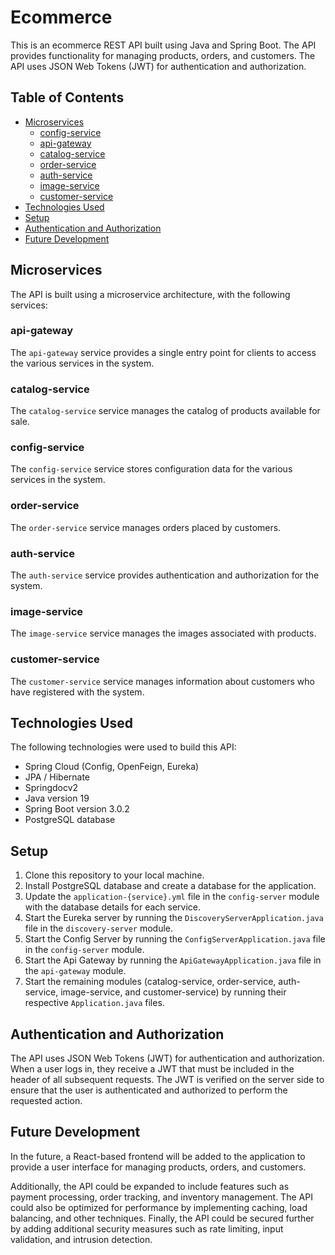 # Ecommerce

This is an ecommerce REST API built using Java and Spring Boot. The API provides functionality for managing products, orders, and customers. The API uses JSON Web Tokens (JWT) for authentication and authorization.

## Table of Contents

- [Microservices](#microservices)
  - [config-service](#config-service)
  - [api-gateway](#api-gateway)
  - [catalog-service](#catalog-service)
  - [order-service](#order-service)
  - [auth-service](#auth-service)
  - [image-service](#image-service)
  - [customer-service](#customer-service)
- [Technologies Used](#technologies-used)
- [Setup](#setup)
- [Authentication and Authorization](#authentication-and-authorization)
- [Future Development](#future-development)

## Microservices

The API is built using a microservice architecture, with the following services:

### api-gateway
The `api-gateway` service provides a single entry point for clients to access the various services in the system.

### catalog-service
The `catalog-service` service manages the catalog of products available for sale.

### config-service
The `config-service` service stores configuration data for the various services in the system.

### order-service
The `order-service` service manages orders placed by customers.

### auth-service
The `auth-service` service provides authentication and authorization for the system.

### image-service
The `image-service` service manages the images associated with products.

### customer-service
The `customer-service` service manages information about customers who have registered with the system.

## Technologies Used

The following technologies were used to build this API:

- Spring Cloud (Config, OpenFeign, Eureka)
- JPA / Hibernate
- Springdocv2
- Java version 19
- Spring Boot version 3.0.2
- PostgreSQL database

## Setup

1. Clone this repository to your local machine.
2. Install PostgreSQL database and create a database for the application.
3. Update the `application-{service}.yml` file in the `config-server` module with the database details for each service.
4. Start the Eureka server by running the `DiscoveryServerApplication.java` file in the `discovery-server` module.
5. Start the Config Server by running the `ConfigServerApplication.java` file in the `config-server` module.
6. Start the Api Gateway by running the `ApiGatewayApplication.java` file in the `api-gateway` module.
7. Start the remaining modules (catalog-service, order-service, auth-service, image-service, and customer-service) by running their respective `Application.java` files.

## Authentication and Authorization

The API uses JSON Web Tokens (JWT) for authentication and authorization. When a user logs in, they receive a JWT that must be included in the header of all subsequent requests. The JWT is verified on the server side to ensure that the user is authenticated and authorized to perform the requested action.

## Future Development

In the future, a React-based frontend will be added to the application to provide a user interface for managing products, orders, and customers.

Additionally, the API could be expanded to include features such as payment processing, order tracking, and inventory management. The API could also be optimized for performance by implementing caching, load balancing, and other techniques. Finally, the API could be secured further by adding additional security measures such as rate limiting, input validation, and intrusion detection.
